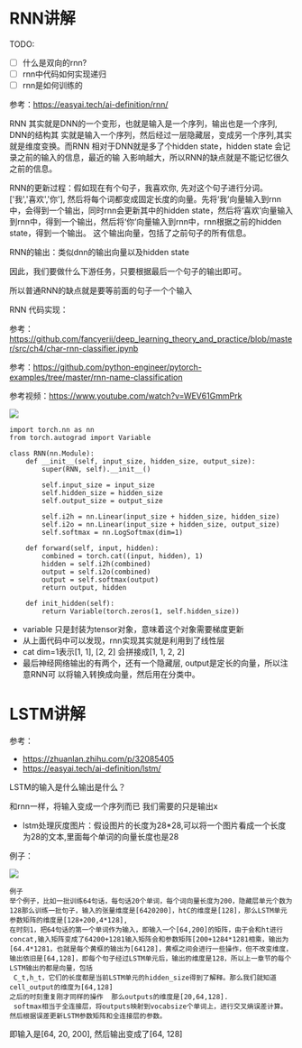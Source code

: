 # RNN讲解

TODO:

- [ ] 什么是双向的rnn?
- [ ] rnn中代码如何实现递归
- [ ] rnn是如何训练的

参考：https://easyai.tech/ai-definition/rnn/

RNN 其实就是DNN的一个变形，也就是输入是一个序列，输出也是一个序列, DNN的结构其
实就是输入一个序列，然后经过一层隐藏层，变成另一个序列,其实就是维度变换。而RNN
相对于DNN就是多了个hidden state，hidden state 会记录之前的输入的信息，最近的输
入影响越大，所以RNN的缺点就是不能记忆很久之前的信息。

RNN的更新过程：假如现在有个句子，我喜欢你, 先对这个句子进行分词。['我','喜欢','你'], 然后将每个词都变成固定长度的向量。先将‘我’向量输入到rnn中，会得到一个输出，同时rnn会更新其中的hidden state，然后将‘喜欢’向量输入到rnn中，得到一个输出，然后将‘你’向量输入到rnn中，rnn根据之前的hidden state，得到一个输出。
这个输出向量，包括了之前句子的所有信息。

RNN的输出：类似dnn的输出向量以及hidden state

因此，我们要做什么下游任务，只要根据最后一个句子的输出即可。

所以普通RNN的缺点就是要等前面的句子一个个输入

RNN 代码实现：

参考：https://github.com/fancyerii/deep_learning_theory_and_practice/blob/master/src/ch4/char-rnn-classifier.ipynb

参考：https://github.com/python-engineer/pytorch-examples/tree/master/rnn-name-classification

参考视频：https://www.youtube.com/watch?v=WEV61GmmPrk

![](https://github.com/fancyerii/deep_learning_theory_and_practice/raw/038f2391780ba6aeb3f2be8f4945c5c7abcd21ab/src/ch4/network.png) 


```
import torch.nn as nn
from torch.autograd import Variable

class RNN(nn.Module):
    def __init__(self, input_size, hidden_size, output_size):
        super(RNN, self).__init__()
        
        self.input_size = input_size
        self.hidden_size = hidden_size
        self.output_size = output_size
        
        self.i2h = nn.Linear(input_size + hidden_size, hidden_size)
        self.i2o = nn.Linear(input_size + hidden_size, output_size)
        self.softmax = nn.LogSoftmax(dim=1)
    
    def forward(self, input, hidden):
        combined = torch.cat((input, hidden), 1)
        hidden = self.i2h(combined)
        output = self.i2o(combined)
        output = self.softmax(output)
        return output, hidden

    def init_hidden(self):
        return Variable(torch.zeros(1, self.hidden_size))
```

- variable 只是封装为tensor对象，意味着这个对象需要梯度更新
- 从上面代码中可以发现，rnn实现其实就是利用到了线性层
- cat dim=1表示[1, 1], [2, 2] 会拼接成[1, 1, 2, 2]
- 最后神经网络输出的有两个，还有一个隐藏层, output是定长的向量，所以注意RNN可
  以将输入转换成向量，然后用在分类中。

# LSTM讲解

参考：

- https://zhuanlan.zhihu.com/p/32085405
- https://easyai.tech/ai-definition/lstm/

LSTM的输入是什么输出是什么？

和rnn一样，将输入变成一个序列而已
我们需要的只是输出x

- lstm处理灰度图片：假设图片的长度为28\*28,可以将一个图片看成一个长度为28的文本,里面每个单词的向量长度也是28

例子：

![](https://i2.wp.com/img-blog.csdnimg.cn/20200610114224311.png?x-oss-process=image/watermark,type_ZmFuZ3poZW5naGVpdGk,shadow_10,text_aHR0cHM6Ly9ibG9nLmNzZG4ubmV0L3FxXzM5Nzc3NTUw,size_16,color_FFFFFF,t_70) 

```
例子
举个例子，比如一批训练64句话，每句话20个单词，每个词向量长度为200，隐藏层单元个数为128那么训练一批句子，输入的张量维度是[6420200]，htC的维度是[128]，那么LSTM单元参数矩阵的维度是[128+200,4*128],
在时刻1，把64句话的第一个单词作为输入，即输入一个[64,200]的矩阵，由于会和ht进行concat,输入矩阵变成了64200+1281输入矩阵会和参数矩阵[200+1284*1281相乘，输出为[64.4*1281，也就是每个黄框的输出为[64128]，黄框之间会进行一些操作，但不改变维度，输出依旧是[64,128]，即每个句子经过LSTM单元后，输出的维度是128，所以上一章节的每个LSTM输出的都是向量，包括
 C_t,h_t，它们的长度都是当前LSTM单元的hidden_size得到了解释。那么我们就知道cell_output的维度为[64,128]
之后的时刻重复刚才同样的操作	那么outputs的维度是[20,64,128].
 softmax相当于全连接层，将outputs映射到vocabsize个单词上，进行交叉熵误差计算。
然后根据误差更新LSTM参数矩阵和全连接层的参数。
```

即输入是[64, 20, 200], 然后输出变成了[64, 128]
